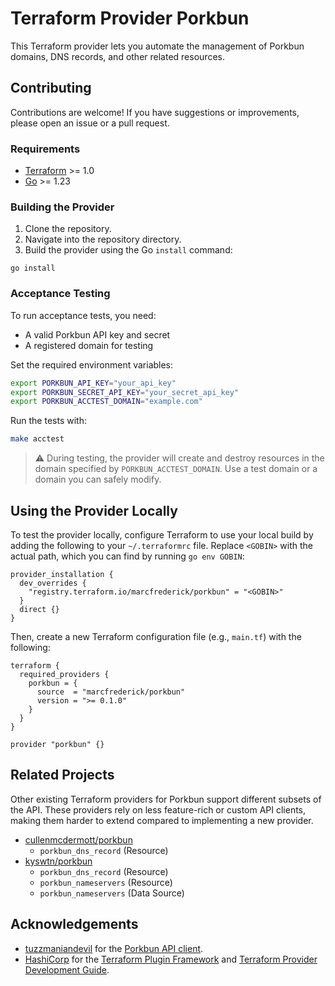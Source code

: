 # Terraform Provider Porkbun

This Terraform provider lets you automate the management of Porkbun domains, DNS records, and other related resources.

## Contributing

Contributions are welcome! If you have suggestions or improvements, please open an issue or a pull request.

### Requirements

- [Terraform](https://developer.hashicorp.com/terraform/downloads) >= 1.0
- [Go](https://golang.org/doc/install) >= 1.23

### Building the Provider

1. Clone the repository.
2. Navigate into the repository directory.
3. Build the provider using the Go `install` command:

```shell
go install
```

### Acceptance Testing

To run acceptance tests, you need:

- A valid Porkbun API key and secret
- A registered domain for testing

Set the required environment variables:

```bash
export PORKBUN_API_KEY="your_api_key"
export PORKBUN_SECRET_API_KEY="your_secret_api_key"
export PORKBUN_ACCTEST_DOMAIN="example.com"
```

Run the tests with:

```bash
make acctest
```

> ⚠️ During testing, the provider will create and destroy resources in the domain specified by `PORKBUN_ACCTEST_DOMAIN`.
> Use a test domain or a domain you can safely modify.

## Using the Provider Locally

To test the provider locally, configure Terraform to use your local build by adding the following to your
`~/.terraformrc` file.
Replace `<GOBIN>` with the actual path, which you can find by running `go env GOBIN`:

```hcl
provider_installation {
  dev_overrides {
    "registry.terraform.io/marcfrederick/porkbun" = "<GOBIN>"
  }
  direct {}
}
```

Then, create a new Terraform configuration file (e.g., `main.tf`) with the following:

```hcl
terraform {
  required_providers {
    porkbun = {
      source  = "marcfrederick/porkbun"
      version = ">= 0.1.0"
    }
  }
}

provider "porkbun" {}
```

## Related Projects

Other existing Terraform providers for Porkbun support different subsets of the API. These providers rely on less
feature-rich or custom API clients, making them harder to extend compared to implementing a new provider.

- [cullenmcdermott/porkbun](https://registry.terraform.io/providers/cullenmcdermott/porkbun)
  - `porkbun_dns_record` (Resource)
- [kyswtn/porkbun](https://registry.terraform.io/providers/kyswtn/porkbun)
  - `porkbun_dns_record` (Resource)
  - `porkbun_nameservers` (Resource)
  - `porkbun_nameservers` (Data Source)

## Acknowledgements

* [tuzzmaniandevil](github.com/tuzzmaniandevil) for the [Porkbun API client](github.com/tuzzmaniandevil/porkbun-go).
* [HashiCorp](https://www.hashicorp.com) for
  the [Terraform Plugin Framework](github.com/hashicorp/terraform-plugin-framework)
  and [Terraform Provider Development Guide](https://developer.hashicorp.com/terraform/tutorials/providers-plugin-framework/providers-plugin-framework-provider).
